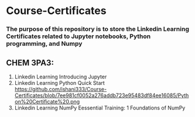 # Course-Certificates
### The purpose of this repository is to store the Linkedin Learning Certificates related to Jupyter notebooks, Python programming, and Numpy

## CHEM 3PA3:
1. Linkedin Learning Introducing Jupyter 
2. Linkedin Learning Python Quick Start https://github.com/ishani333/Course-Certificates/blob/7ee981cf0052a276addb723e95483df84ee16085/Python%20Certificate%20.png 
3. Linkedin Learning NumPy Eessential Training: 1 Foundations of NumPy
